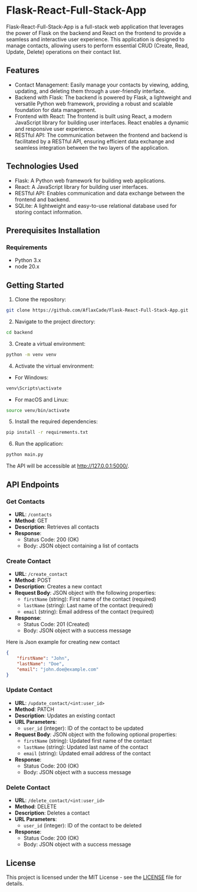 # Flask-React-Full-Stack-App

Flask-React-Full-Stack-App is a full-stack web application that leverages the power of Flask on the backend and React on the frontend to provide a seamless and interactive user experience. This application is designed to manage contacts, allowing users to perform essential CRUD (Create, Read, Update, Delete) operations on their contact list.

## Features

- Contact Management: Easily manage your contacts by viewing, adding, updating, and deleting them through a user-friendly interface.
- Backend with Flask: The backend is powered by Flask, a lightweight and versatile Python web framework, providing a robust and scalable foundation for data management.
- Frontend with React: The frontend is built using React, a modern JavaScript library for building user interfaces. React enables a dynamic and responsive user experience.
- RESTful API: The communication between the frontend and backend is facilitated by a RESTful API, ensuring efficient data exchange and seamless integration between the two layers of the application.

## Technologies Used

- Flask: A Python web framework for building web applications.
- React: A JavaScript library for building user interfaces.
- RESTful API: Enables communication and data exchange between the frontend and backend.
- SQLite: A lightweight and easy-to-use relational database used for storing contact information.

## Prerequisites Installation

### Requirements

- Python 3.x
- node 20.x

## Getting Started

1. Clone the repository:

```bash
git clone https://github.com/AflaxCade/Flask-React-Full-Stack-App.git
```

2. Navigate to the project directory:

```bash
cd backend
```

3. Create a virtual environment:

```bash
python -m venv venv
```

4. Activate the virtual environment:

- For Windows:

```bash
venv\Scripts\activate
```

- For macOS and Linux:

```bash
source venv/bin/activate
```

5. Install the required dependencies:

```bash
pip install -r requirements.txt
```

6. Run the application:

```bash
python main.py
```

The API will be accessible at http://127.0.0.1:5000/.

## API Endpoints

### Get Contacts

- **URL**: `/contacts`
- **Method**: GET
- **Description**: Retrieves all contacts
- **Response**:
  - Status Code: 200 (OK)
  - Body: JSON object containing a list of contacts

### Create Contact

- **URL**: `/create_contact`
- **Method**: POST
- **Description**: Creates a new contact
- **Request Body**: JSON object with the following properties:
  - `firstName` (string): First name of the contact (required)
  - `lastName` (string): Last name of the contact (required)
  - `email` (string): Email address of the contact (required)
- **Response**:
  - Status Code: 201 (Created)
  - Body: JSON object with a success message
 
Here is Json example for creating new contact

```json
{
    "firstName": "John",
    "lastName": "Doe",
    "email": "john.doe@example.com"
}
```

### Update Contact

- **URL**: `/update_contact/<int:user_id>`
- **Method**: PATCH
- **Description**: Updates an existing contact
- **URL Parameters**:
  - `user_id` (integer): ID of the contact to be updated
- **Request Body**: JSON object with the following optional properties:
  - `firstName` (string): Updated first name of the contact
  - `lastName` (string): Updated last name of the contact
  - `email` (string): Updated email address of the contact
- **Response**:
  - Status Code: 200 (OK)
  - Body: JSON object with a success message

### Delete Contact

- **URL**: `/delete_contact/<int:user_id>`
- **Method**: DELETE
- **Description**: Deletes a contact
- **URL Parameters**:
  - `user_id` (integer): ID of the contact to be deleted
- **Response**:
  - Status Code: 200 (OK)
  - Body: JSON object with a success message

## License
This project is licensed under the MIT License - see the [LICENSE](LICENSE) file for details.
